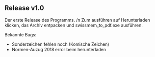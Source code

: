 ## Release v1.0
Der erste Release des Programms. /n
Zum ausführen auf Herunterladen klicken, das Archiv entpacken und swissmem_to_pdf.exe ausführen.

Bekannte Bugs:

- Sonderzeichen fehlen noch (Komische Zeichen)
- Normen-Auzug 2018 error beim herunterladen
